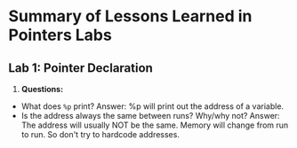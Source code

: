# Summary of Lessons Learned in Pointers Labs

## Lab 1: Pointer Declaration

1. **Questions:**
- What does `%p` print?
Answer: %p will print out the address of a variable.
- Is the address always the same between runs? Why/why not?
Answer: The address will usually NOT be the same. Memory will change from run to run. So don't try to hardcode addresses.